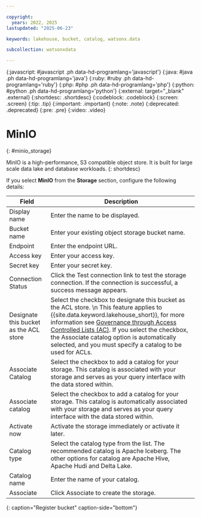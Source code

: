 ```yaml
---

copyright:
  years: 2022, 2025
lastupdated: "2025-06-23"

keywords: lakehouse, bucket, catalog, watsonx.data

subcollection: watsonxdata

---
```


{:javascript: #javascript .ph data-hd-programlang='javascript'}
{:java: #java .ph data-hd-programlang='java'}
{:ruby: #ruby .ph data-hd-programlang='ruby'}
{:php: #php .ph data-hd-programlang='php'}
{:python: #python .ph data-hd-programlang='python'}
{:external: target="_blank" .external}
{:shortdesc: .shortdesc}
{:codeblock: .codeblock}
{:screen: .screen}
{:tip: .tip}
{:important: .important}
{:note: .note}
{:deprecated: .deprecated}
{:pre: .pre}
{:video: .video}

# MinIO
{: #minio_storage}

MinIO is a high-performance, S3 compatible object store. It is built for large scale data lake and database workloads.
{: shortdesc}

 If you select **MinIO** from the **Storage** section, configure the following details:

 | Field | Description |
 |--------------------------|----------------|
 | Display name | Enter the name to be displayed.|
 | Bucket name | Enter your existing object storage bucket name.|
 | Endpoint | Enter the endpoint URL.|
 | Access key | Enter your access key. |
 | Secret key | Enter your secret key. |
 | Connection Status | Click the Test connection link to test the storage connection. If the connection is successful, a success message appears.|
 | Designate this bucket as the ACL store | Select the checkbox to designate this bucket as the ACL store. \n This feature applies to {{site.data.keyword.lakehouse_short}}, for more information see [Governance through Access Controlled Lists (AC)](https://dataplatform.cloud.ibm.com/docs/content/wsj/wx-data/gov_acl.html?context=wxd&audience=wdp). If you select the checkbox, the Associate catalog option is automatically selected, and you must specify a catalog to be used for ACLs.|
 | Associate Catalog | Select the checkbox to add a catalog for your storage. This catalog is associated with your storage and serves as your query interface with the data stored within. |
 | Associate catalog | Select the checkbox to add a catalog for your storage. This catalog is automatically associated with your storage and serves as your query interface with the data stored within. |
 | Activate now| Activate the storage immediately or activate it later. |
 | Catalog type | Select the catalog type from the list. The recommended catalog is Apache Iceberg. The other options for catalog are Apache Hive, Apache Hudi and Delta Lake.|
 | Catalog name | Enter the name of your catalog.|
 | Associate | Click Associate to create the storage. |
 {: caption="Register bucket" caption-side="bottom"}
